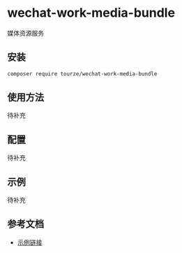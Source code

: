 # wechat-work-media-bundle

媒体资源服务

## 安装

```bash
composer require tourze/wechat-work-media-bundle
```

## 使用方法

待补充

## 配置

待补充

## 示例

待补充

## 参考文档

- [示例链接](https://example.com)
